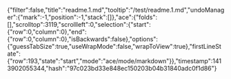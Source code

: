 {"filter":false,"title":"readme.1.md","tooltip":"/test/readme.1.md","undoManager":{"mark":-1,"position":-1,"stack":[]},"ace":{"folds":[],"scrolltop":3119,"scrollleft":0,"selection":{"start":{"row":0,"column":0},"end":{"row":0,"column":0},"isBackwards":false},"options":{"guessTabSize":true,"useWrapMode":false,"wrapToView":true},"firstLineState":{"row":193,"state":"start","mode":"ace/mode/markdown"}},"timestamp":1413902055344,"hash":"97c023bd33e848ec150203b04b31840adc0f1d86"}
